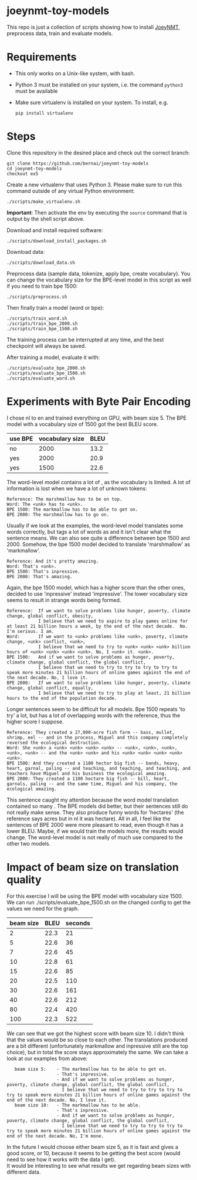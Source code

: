 # joeynmt-toy-models

This repo is just a collection of scripts showing how to install [JoeyNMT](https://github.com/joeynmt/joeynmt), preprocess
data, train and evaluate models.

# Requirements

- This only works on a Unix-like system, with bash.
- Python 3 must be installed on your system, i.e. the command `python3` must be available
- Make sure virtualenv is installed on your system. To install, e.g.

    `pip install virtualenv`

# Steps

Clone this repository in the desired place and check out the correct branch:

    git clone https://github.com/bernai/joeynmt-toy-models
    cd joeynmt-toy-models
    checkout ex5

Create a new virtualenv that uses Python 3. Please make sure to run this command outside of any virtual Python environment:

    ./scripts/make_virtualenv.sh

**Important**: Then activate the env by executing the `source` command that is output by the shell script above.

Download and install required software:

    ./scripts/download_install_packages.sh

Download data:

    ./scripts/download_data.sh

Preprocess data (sample data, tokenize, apply bpe, create vocabulary). 
You can change the vocabulary size for the BPE-level model in this script as well if you need to train bpe 1500:

    ./scripts/preprocess.sh

Then finally train a model (word or bpe):

    ./scripts/train_word.sh
    ./scripts/train_bpe_2000.sh
    ./scripts/train_bpe_1500.sh

The training process can be interrupted at any time, and the best checkpoint will always be saved.

After training a model, evaluate it with:

    ./scripts/evaluate_bpe_2000.sh
    ./scripts/evaluate_bpe_1500.sh
    ./scripts/evaluate_word.sh


# Experiments with Byte Pair Encoding

I chose nl to en and trained everything on GPU, with beam size 5. 
The BPE model with a vocabulary size of 1500 got the best BLEU score.

| use BPE | vocabulary size | BLEU  |
|---------|-----------------|-------|
| no      | 2000            | 13.2 |
| yes     | 2000            | 20.9 |
| yes     | 1500            | 22.6 |

The word-level model contains a lot of <unk>, as the vocabulary is limited. A lot of information is lost when we have a lot of unknown tokens:

    Reference: The marshmallow has to be on top.
    Word: The <unk> has to <unk>.
    BPE 1500: The markmallow has to be able to get on.
    BPE 2000: The marshmallow has to go on.

Usually if we look at the examples, the word-level model translates some words correctly, but tags a lot of words as <unk> and it isn't clear what the sentence means.
We can also see quite a difference between bpe 1500 and 2000. Somehow, the bpe 1500 model decided to translate 'marshmallow' as 'markmallow'. 

    Reference: And it's pretty amazing.
    Word: That's <unk>.
    BPE 1500: That's inpressive.
    BPE 2000: That's amazing.

Again, the bpe 1500 model, which has a higher score than the other ones, decided to use 'inpressive' instead 'impressive'. 
The lower vocabulary size seems to result in strange words being formed.

    Reference:  If we want to solve problems like hunger, poverty, climate change, global conflict, obesity, 
                I believe that we need to aspire to play games online for at least 21 billion hours a week, by the end of the next decade.  No. I'm serious. I am.
    Word:       If we want to <unk> problems like <unk>, poverty, climate change, <unk> conflict, <unk>, 
                I believe that we need to try to <unk> <unk> <unk> billion hours of <unk> <unk> <unk> <unk>. No, I <unk> it. <unk>.
    BPE 1500:   And if we want to solve problems as hunger, poverty, climate change, global conflict, the global conflict, 
                I believe that we need to try to try to try to try to speak more minutes 21 billion hours of online games against the end of the next decade. No, I love it.
    BPE 2000:   If we want to solve problems like hunger, poverty, climate change, global conflict, equally, 
                I believe that we need to try to play at least, 21 billion hours to the end of the population decade.

Longer sentences seem to be difficult for all models. Bpe 1500 repeats 'to try' a lot, but has a lot of overlapping words with the reference, thus the higher score I suppose.

    Reference: They created a 27,000-acre fish farm -- bass, mullet, shrimp, eel -- and in the process, Miguel and this company completely reversed the ecological destruction.
    Word: She <unk> a <unk> <unk> <unk> <unk> -- <unk>, <unk>, <unk>, <unk>, <unk> -- and the <unk> <unk> and his <unk> <unk> <unk> <unk> <unk>.
    BPE 1500: And they created a 1100 hector big fish -- bands, heavy, heart, garnal, paling -- and teaching, and teaching, and teaching, and teachers have Miguel and his business the ecological amazing.
    BPE 2000: They created a 1100 hoctare big fish -- bill, heart, garnals, paling -- and the same time, Miguel and his company, the ecological amazing.
    
This sentence caught my attention because the word model translation contained so many <unk>. The BPE models did better, but their sentences still do not really make sense. They also produce funny words for 'hectares' (the reference says acres but in nl it was hectare).
All in all, I feel like the sentences of BPE 2000 were more pleasant to read, even though it has a lower BLEU. Maybe, if we would train the models more, the results would change. The word-level model is not really of much use compared to the other two models.

# Impact of beam size on translation quality

For this exercise I will be using the BPE model with vocabulary size 1500. 
We can run ./scripts/evaluate_bpe_1500.sh on the changed config to get the values we need for the graph.

| beam size | BLEU | seconds |
|-----------|------|---------|
| 2         | 22.3 | 21      |
| 5         | 22.6 | 36      |
| 7         | 22.6 | 45      |
| 10        | 22.8 | 61      |
| 15        | 22.6 | 85      |
| 20        | 22.5 | 110     |
| 30        | 22.6 | 161     |
| 40        | 22.6 | 212     |
| 80        | 22.4 | 420     |
| 100       | 22.3 | 522     |

We can see that we got the highest score with beam size 10.
I didn't think that the values would be so close to each other. The translations produced are a bit different (unfortunately markmallow and inpressive still are the top choice), 
but in total the score stays approximately the same. We can take a look at our examples from above:

       beam size 5:    - The markmallow has to be able to get on.
                       - That's inpressive.
                       - And if we want to solve problems as hunger, poverty, climate change, global conflict, the global conflict, 
                         I believe that we need to try to try to try to try to speak more minutes 21 billion hours of online games against the end of the next decade. No, I love it.
       beam size 10:   - The markmallow has to be able.
                       - That's inpressive.
                       - And if we want to solve problems as hunger, poverty, climate change, global conflict, the global conflict, 
                         I believe that we need to try to try to try to try to speak more minutes 21 billion hours of online games against the end of the next decade. No, I'm mone.
       
In the future I would choose either beam size 5, as it is fast and gives a good score, or 10, because it seems to be getting the best score (would need to see how it works with the data I get).  
It would be interesting to see what results we get regarding beam sizes with different data.
